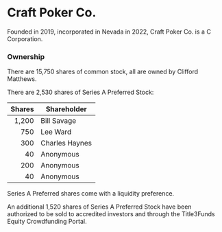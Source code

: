 # Craft Poker Co.

Founded in 2019, incorporated in Nevada in 2022, Craft Poker Co. is a
C Corporation.

### Ownership

There are 15,750 shares of common stock, all are owned by Clifford Matthews.

There are 2,530 shares of Series A Preferred Stock:

|Shares|Shareholder|
|--:|--|
|1,200|Bill Savage|
|750|Lee Ward|
|300|Charles Haynes|
|40|Anonymous|
|200|Anonymous|
|40|Anonymous|

Series A Preferred shares come with a liquidity preference.

An additional 1,520 shares of Series A Preferred Stock have been authorized
to be sold to accredited investors and through the Title3Funds Equity
Crowdfunding Portal.
